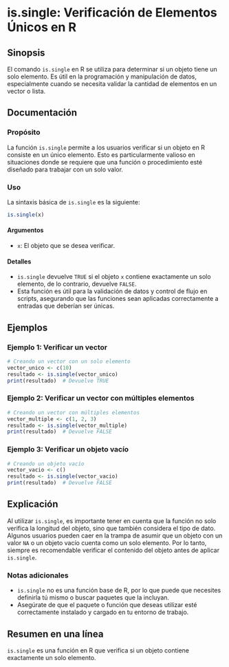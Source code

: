 <!--
Meta Description: # is.single: Verificación de Elementos Únicos en R ## Sinopsis El comando `is.single` en R se utiliza para determinar si un objeto tiene un solo eleme...
Meta Keywords: single, que, objeto, solo, función
-->

# is.single: Verificación de Elementos Únicos en R

## Sinopsis
El comando `is.single` en R se utiliza para determinar si un objeto tiene un solo elemento. Es útil en la programación y manipulación de datos, especialmente cuando se necesita validar la cantidad de elementos en un vector o lista.

## Documentación
### Propósito
La función `is.single` permite a los usuarios verificar si un objeto en R consiste en un único elemento. Esto es particularmente valioso en situaciones donde se requiere que una función o procedimiento esté diseñado para trabajar con un solo valor.

### Uso
La sintaxis básica de `is.single` es la siguiente:
```R
is.single(x)
```
#### Argumentos
- `x`: El objeto que se desea verificar.

#### Detalles
- `is.single` devuelve `TRUE` si el objeto `x` contiene exactamente un solo elemento, de lo contrario, devuelve `FALSE`.
- Esta función es útil para la validación de datos y control de flujo en scripts, asegurando que las funciones sean aplicadas correctamente a entradas que deberían ser únicas.

## Ejemplos
### Ejemplo 1: Verificar un vector
```R
# Creando un vector con un solo elemento
vector_unico <- c(10)
resultado <- is.single(vector_unico)
print(resultado)  # Devuelve TRUE
```

### Ejemplo 2: Verificar un vector con múltiples elementos
```R
# Creando un vector con múltiples elementos
vector_multiple <- c(1, 2, 3)
resultado <- is.single(vector_multiple)
print(resultado)  # Devuelve FALSE
```

### Ejemplo 3: Verificar un objeto vacío
```R
# Creando un objeto vacío
vector_vacio <- c()
resultado <- is.single(vector_vacio)
print(resultado)  # Devuelve FALSE
```

## Explicación
Al utilizar `is.single`, es importante tener en cuenta que la función no solo verifica la longitud del objeto, sino que también considera el tipo de dato. Algunos usuarios pueden caer en la trampa de asumir que un objeto con un valor `NA` o un objeto vacío cuenta como un solo elemento. Por lo tanto, siempre es recomendable verificar el contenido del objeto antes de aplicar `is.single`.

### Notas adicionales
- `is.single` no es una función base de R, por lo que puede que necesites definirla tú mismo o buscar paquetes que la incluyan.
- Asegúrate de que el paquete o función que deseas utilizar esté correctamente instalado y cargado en tu entorno de trabajo.

## Resumen en una línea
`is.single` es una función en R que verifica si un objeto contiene exactamente un solo elemento.